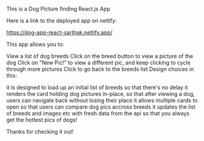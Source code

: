 This is a Dog Picture finding React.js App

Here is a link to the deployed app on netlify:

https://dog-app-react-sarthak.netlify.app/

This app allows you to:

View a list of dog breeds
Click on the breed button to view a picture of the dog
Click on "New Pic!" to view a different pic, and keep clicking to cycle through more pictures
Click to go back to the breeds list
Design choices in this:

it is designed to load up an initial list of breeds so that there's no delay
it renders the card holding dog pictures in-place, so that after viewing a dog, users can navigate back without losing their place
it allows multiple cards to open so that users can compare dog pics accross breeds
it updates the list of breeds and images etc with fresh data from the api so that you always get the hottest pics of dogs!

Thanks for checking it out!

